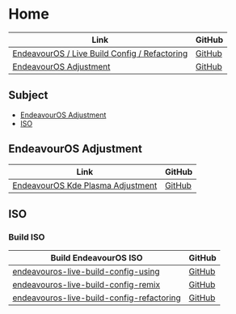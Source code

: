 

# Home

| Link | GitHub |
| ---- | ------ |
| [EndeavourOS / Live Build Config / Refactoring](https://samwhelp.github.io/endeavouros-live-build-config-refactoring/) | [GitHub](https://github.com/samwhelp/endeavouros-live-build-config-refactoring) |
| [EndeavourOS Adjustment](https://samwhelp.github.io/endeavouros-adjustment/) | [GitHub](https://github.com/samwhelp/endeavouros-adjustment) |




## Subject

* [EndeavourOS Adjustment](#endeavouros-adjustment)
* [ISO](#iso)




## EndeavourOS Adjustment

| Link | GitHub |
| ---- | ------ |
| [EndeavourOS Kde Plasma Adjustment](https://samwhelp.github.io/endeavouros-kde-plasma-adjustment/) | [GitHub](https://github.com/samwhelp/endeavouros-kde-plasma-adjustment) |




## ISO


### Build ISO

| Build EndeavourOS ISO | GitHub |
| --------------------- | ------ |
| [endeavouros-live-build-config-using](https://samwhelp.github.io/endeavouros-live-build-config-using/) | [GitHub](https://github.com/samwhelp/endeavouros-live-build-config-using) |
| [endeavouros-live-build-config-remix](https://samwhelp.github.io/endeavouros-live-build-config-remix/) | [GitHub](https://github.com/samwhelp/endeavouros-live-build-config-remix) |
| [endeavouros-live-build-config-refactoring](https://samwhelp.github.io/endeavouros-live-build-config-refactoring/) | [GitHub](https://github.com/samwhelp/endeavouros-live-build-config-refactoring) |
